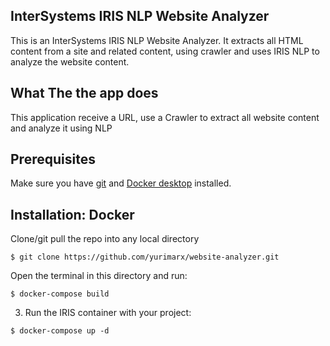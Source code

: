 ## InterSystems IRIS NLP Website Analyzer
This is an InterSystems IRIS NLP Website Analyzer. It extracts all HTML content from a site and related content, using crawler and uses IRIS NLP to analyze the website content.

## What The the app does

This application receive a URL, use a Crawler to extract all website content and analyze it using NLP  

## Prerequisites
Make sure you have [git](https://git-scm.com/book/en/v2/Getting-Started-Installing-Git) and [Docker desktop](https://www.docker.com/products/docker-desktop) installed.


## Installation: Docker
Clone/git pull the repo into any local directory

```
$ git clone https://github.com/yurimarx/website-analyzer.git
```

Open the terminal in this directory and run:

```
$ docker-compose build
```

3. Run the IRIS container with your project:

```
$ docker-compose up -d
```
